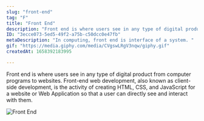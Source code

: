 ```yaml
---
slug: "front-end"
tag: "F"
title: "Front End"
description: "Front end is where users see in any type of digital product from computer programs to websites. Front-end web development, also known as client-side development, is the activity of creating HTML, CSS, and JavaScript for a website or Web Application so that a user can directly see and interact with them. "
ID: "3ecce073-5ed5-49f2-a75b-c50dcc0e47fb"
metaDescription: "In computing, front end is interface of a system. "
gif: "https://media.giphy.com/media/CVgswLRgV3nqw/giphy.gif"
createdAt: 1658392183995

---
```

Front end is where users see in any type of digital product from computer programs to websites. Front-end web development, also known as client-side development, is the activity of creating HTML, CSS, and JavaScript for a website or Web Application so that a user can directly see and interact with them. 

![Front End](https://media.giphy.com/media/CVgswLRgV3nqw/giphy.gif)